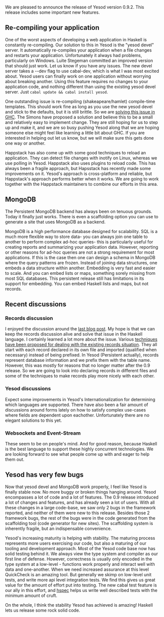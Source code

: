 We are pleased to announce the release of Yesod version 0.9.2.
This release includes some important new features.

## Re-compiling your application

One of the worst aspects of developing a web application in Haskell is constantly re-compiling. Our solution to this in Yesod is the "yesod devel" server. It automatically re-compiles your application when a file changes and restarts your application. Unfortunately it always had problems, particularly on Windows. Luite Stegeman committed an improved version that should just work. Let us know if you have any issues. The new devel server takes a --dev flag to use cabal-dev, which is what I was most excited about. Yesod users can finally work on one application without worrying about breaking another. Using this feature requires no changes to your application code, and nothing different than using the existing yesod devel server. Just `cabal update && cabal install yesod`.

One outstanding issue is re-compiling (shakeapeare/hamlet) compile-time templates. This should work fine as long as you use the new yesod devel and stick to the defaults, but it is still brittle. So we are [solving this issue in GHC](http://www.google.com/url?sa=D&q=http://hackage.haskell.org/trac/ghc/ticket/4900). The Simons have proposed a solution and believe this to be a small and relatively easy to implement change. They are still hoping for us to step up and make it, and we are so busy pushing Yesod along that we are hoping someone else might feel like learning a little bit about GHC. If you are interested in helping out let us know, but we will make sure this gets done one way or another.

Happstack has also come up with some good techniques to reload an application. They can detect file changes with inotify on Linux, whereas we use polling in Yesod. Happstack also uses plugins to reload code. This has always been a fragile approach, but Hapsstack has recently made some improvements on it. Yesod's approach is cross-platform and reliable, but Happstack's approach performs better when it works. We are going to work together with the Happstack maintainers to combine our efforts in this area.


## MongoDB

The Persistent MongoDB backend has always been on tenuous grounds. Today it finally just works. There is even a scaffolding option you can use to generate a site that uses MongoDB as a backend.

MongoDB is a high performance database designed for scalability. SQL is a much more flexible way to store data- you can always join one table to another to perform complex ad-hoc queries- this is particularly useful for creating reports and summarizing your application data. However, reporting or other reasons for ad-hoc queries are not a strong requirement for most applications. If this is the case then one can design a schema in MongoDB where the query patterns are frozen. Instead of joining data structures, one embeds a data structure within another. Embedding is very fast and easier to scale. And you can embed lists or maps, something sorely missing from most SQL databases. This persistent release still has limitations in its support for embedding. You can embed Haskell lists and maps, but not records.

## Recent discussions

### Records discussion

I enjoyed the discussion around the [last blog post](http://www.yesodweb.com/blog/2011/09/limitations-of-haskell). My hope is that we can keep the records discussion alive and solve that issue in the Haskell language. I certainly learned a lot more about the issue. Various [techniques have been proposed for dealing with the existing records situation](http://www.yesodweb.com/wiki/record-hacks). They all start with each record declared in its own file and imported (qualified when necessary) instead of being prefixed. In Yesod (Persistent actually), records represent database information and we prefix them with the table name. However, this was mostly for reasons that no longer matter after the 0.9 release. So we are going to look into declaring records in different files and some of the techniques to make records play more nicely with each other.


### Yesod discussions

Expect some improvements in Yesod's Internationalization for determining which languages are supported. There have also been a fair amount of discussions around forms lately on how to satisfy complex use-cases where fields are dependent upon eachother. Unfortunately there are no elegant solutions to this yet.

### Websockets and Event-Stream

These seem to be on people's mind. And for good reason, because Haskell is the best language to support these highly concurrent technologies. We are looking forward to see what people come up with and eager to help them out.

## Yesod has very few bugs

Now that yesod devel and MongoDB work properly, I feel like Yesod is finally stable now. No more buggy or broken things hanging around. Yesod encompasses a lot of code and a lot of features. The 0.9 release introduced a lot of changes and features, and has already seen a lot of users. With all these changes in a large code-base, we saw only 2 bugs in the framework reported, and neither of them were new to this release. Besides those 2 framework bugs, the rest of the bugs were in the code generated from the scaffolding tool (code generator for new sites). The scaffolding system is inherently fragile, but an indispensable convenience.

Yesod's increasing maturity is helping with stability. The maturing process represents more users exercising our code, but also a maturing of our tooling and development approach. Most of the Yesod code base now has solid testing behind it. We always view the type system and compiler as our first line of defense. However, correctness is usually only encoded in the type system at a low-level - functions work properly and interact well with data and one-another. When we need increased assurance at this level QuickCheck is an amazing tool. But generally we skimp on low-level unit tests, and write more api level integration tests. We find this gives us great value for the amount of effort put into testing. The new cabal test feature is our ally in this effort, and [hspec](http://github.com/trystan/hspec) helps us write well described tests with the minimum amount of cruft.

On the whole, I think the stability Yesod has achieved is amazing! Haskell lets us release some rock solid code.